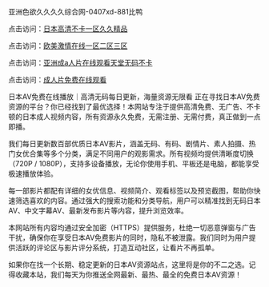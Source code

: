 亚洲色欲久久久久综合网-0407xd-881比鸭


点击访问：<a href="https://gsd-agv.pages.dev/">日本高清不卡一区久久精品</a>

点击访问：<a href="https://gda-c7m.pages.dev/">欧美激情在线一区二区三区</a>

点击访问：<a href="https://fdhf-454.pages.dev/">亚洲成a人片在线观看天堂无码不卡</a>

点击访问：<a href="https://rtj-3zo.pages.dev/">成人片免费在线观看</a>


日本AV免费在线播放｜高清无码每日更新，海量资源无限看
正在寻找日本AV免费资源的平台？你已经找到了最优选择！本网站专注于提供高清免费、无广告、不卡顿的日本成人视频内容，所有资源永久免费，无需注册、无需付费，真正做到一点即播。

我们每日更新数百部优质日本AV影片，涵盖无码、有码、剧情片、素人拍摄、热门女优合集等多个分类，满足不同用户的观影需求。所有视频均提供清晰度切换（720P / 1080P），支持多设备播放，无论你使用手机、平板还是电脑，都能享受极速播放体验。

每一部影片都配有详细的女优信息、视频简介、观看标签以及预览截图，帮助你快速筛选喜欢的内容。通过强大的搜索功能和分类导航，用户可以精准找到无码日本AV、中文字幕AV、最新发布影片等内容，提升浏览效率。

本网站所有内容均通过安全加密（HTTPS）提供服务，杜绝一切恶意弹窗与广告干扰，确保你在享受日本AV免费影片的同时，隐私不被泄露。我们同时为用户提供活跃的评论区与影片评分系统，打造互动社区，让看片不再孤单。

如果你在找一个长期、稳定更新的日本AV资源站点，这里将是你的不二之选。记得收藏本站，我们每天为你推送全网最新、最热、最全的免费日本AV资源！


<span style="display:none;">[Canonical link](https://github.com/axdue4456/43612 ）</span>
